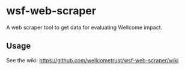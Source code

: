 # wsf-web-scraper

A web scraper tool to get data for evaluating Wellcome impact.

## Usage

See the wiki: https://github.com/wellcometrust/wsf-web-scraper/wiki
